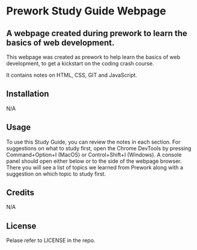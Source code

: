 # Prework Study Guide Webpage

## A webpage created during prework to learn the basics of web development.

This webpage was created as prework to help learn the basics of web development, to get a kickstart on the coding crash course.

It contains notes on HTML, CSS, GIT and JavaScript.

## Installation

N/A

## Usage

To use this Study Guide, you can review the notes in each section. For suggestions on what to study first, open the Chrome DevTools by pressing Command+Option+I (MacOS) or Control+Shift+I (Windows).
A console panel should open either below or to the side of the webpage browser. There you will see a list of topics we learned from Prework along with a suggestion on which topic to study first.

## Credits

N/A

## License

Pelase refer to LICENSE in the repo.

